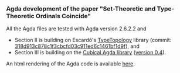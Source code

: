 ### Agda development of the paper "Set-Theoretic and Type-Theoretic Ordinals Coincide"

All the Agda files are tested with Agda version 2.6.2.2 and
- Section II is building on Escardó's [TypeTopology](https://github.com/martinescardo/TypeTopology) library (commit: [318d913c878c1f3cbcfd03c911ed6c1461bf1d9f](https://github.com/martinescardo/TypeTopology/tree/318d913c878c1f3cbcfd03c911ed6c1461bf1d9f)), and
- Section III is building on the [Cubical Agda library](https://github.com/agda/cubical) ([version 0.4](https://github.com/agda/cubical/releases/tag/v0.4)).

An html rendering of the Agda code is available [here](https://st-tt-ordinals.github.io/index.html).
